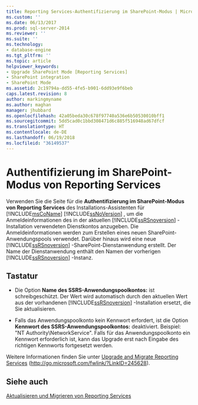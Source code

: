```yaml
---
title: Reporting Services-Authentifizierung im SharePoint-Modus | Microsoft Docs
ms.custom: ''
ms.date: 06/13/2017
ms.prod: sql-server-2014
ms.reviewer: ''
ms.suite: ''
ms.technology:
- database-engine
ms.tgt_pltfrm: ''
ms.topic: article
helpviewer_keywords:
- Upgrade SharePoint Mode [Reporting Services]
- SharePoint integration
- SharePoint Mode
ms.assetid: 2c19794a-dd55-4fe5-b901-6dd93e9f6beb
caps.latest.revision: 8
author: markingmyname
ms.author: maghan
manager: jhubbard
ms.openlocfilehash: 42a05beda30c678f97740a536e6b50530010bff1
ms.sourcegitcommit: 5dd5cad0c1bbd308471d6c885f516948ad67dfcf
ms.translationtype: HT
ms.contentlocale: de-DE
ms.lasthandoff: 06/19/2018
ms.locfileid: "36149537"
---
```

# <a name="reporting-services-sharepoint-mode-authentication"></a>Authentifizierung im SharePoint-Modus von Reporting Services
  Verwenden Sie die Seite für die **Authentifizierung im SharePoint-Modus von Reporting Services** des Installations-Assistenten für [!INCLUDE[msCoName](../../includes/msconame-md.md)] [!INCLUDE[ssNoVersion](../../includes/ssnoversion-md.md)] , um die Anmeldeinformationen des in der aktuellen [!INCLUDE[ssRSnoversion](../../includes/ssrsnoversion-md.md)] -Installation verwendeten Dienstkontos anzugeben. Die Anmeldeinformationen werden zum Erstellen eines neuen SharePoint-Anwendungspools verwendet. Darüber hinaus wird eine neue [!INCLUDE[ssRSnoversion](../../includes/ssrsnoversion-md.md)] -SharePoint-Dienstanwendung erstellt. Der Name der Dienstanwendung enthält den Namen der vorherigen [!INCLUDE[ssRSnoversion](../../includes/ssrsnoversion-md.md)] -Instanz.  
  
## <a name="options"></a>Tastatur  
  
-   Die Option **Name des SSRS-Anwendungspoolkontos:** ist schreibgeschützt. Der Wert wird automatisch durch den aktuellen Wert aus der vorhandenen [!INCLUDE[ssRSnoversion](../../includes/ssrsnoversion-md.md)] -Installation ersetzt, die Sie aktualisieren.  
  
-   Falls das Anwendungspoolkonto kein Kennwort erfordert, ist die Option **Kennwort des SSRS-Anwendungspoolkontos:** deaktiviert. Beispiel: "NT Authority\NetworkService". Falls für das Anwendungspoolkonto ein Kennwort erforderlich ist, kann das Upgrade erst nach Eingabe des richtigen Kennworts fortgesetzt werden.  
  
 Weitere Informationen finden Sie unter [Upgrade and Migrate Reporting Services](http://go.microsoft.com/fwlink/?LinkID=245628) (http://go.microsoft.com/fwlink/?LinkID=245628).  
  
## <a name="see-also"></a>Siehe auch  
 [Aktualisieren und Migrieren von Reporting Services](http://go.microsoft.com/fwlink/?LinkID=245628)  
  
  